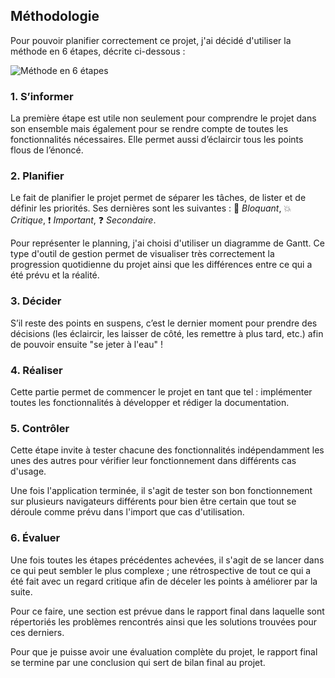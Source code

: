 ## Méthodologie

Pour pouvoir planifier correctement ce projet, j'ai décidé d'utiliser la méthode en 6 étapes, décrite ci-dessous :

![Méthode en 6 étapes](https://i.imgur.com/Zi6VG92.png)

### 1. S’informer

La première étape est utile non seulement pour comprendre le projet dans son ensemble mais également pour se rendre compte de toutes les fonctionnalités nécessaires. Elle permet aussi d’éclaircir tous les points flous de l’énoncé.

### 2. Planifier

Le fait de planifier le projet permet de séparer les tâches, de lister et de définir les priorités. Ses dernières sont les suivantes : 🚫 *Bloquant*, 💥 *Critique*, ❗ *Important*, ❓ *Secondaire*.

Pour représenter le planning, j'ai choisi d'utiliser un diagramme de Gantt. Ce type d'outil de gestion permet de visualiser très correctement la progression quotidienne du projet ainsi que les différences entre ce qui a été prévu et la réalité.

### 3. Décider

S’il reste des points en suspens, c’est le dernier moment pour prendre des décisions (les éclaircir, les laisser de côté, les remettre à plus tard, etc.) afin de pouvoir ensuite "se jeter à l'eau" !  

### 4. Réaliser

Cette partie permet de commencer le projet en tant que tel : implémenter toutes les fonctionnalités à développer et rédiger la documentation.

### 5. Contrôler

Cette étape invite à tester chacune des fonctionnalités indépendamment les unes des autres pour vérifier leur fonctionnement dans différents cas d'usage.

Une fois l'application terminée, il s'agit de tester son bon fonctionnement sur plusieurs navigateurs différents pour bien être certain que tout se déroule comme prévu dans l'import que cas d'utilisation.

### 6. Évaluer

Une fois toutes les étapes précédentes achevées, il s'agit de se lancer dans ce qui peut sembler le plus complexe ; une rétrospective de tout ce qui a été fait avec un regard critique afin de déceler les points à améliorer par la suite.

Pour ce faire, une section est prévue dans le rapport final dans laquelle sont répertoriés les problèmes rencontrés ainsi que les solutions trouvées pour ces derniers.

Pour que je puisse avoir une évaluation complète du projet, le rapport final se termine par une conclusion qui sert de bilan final au projet.
